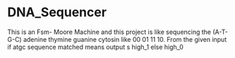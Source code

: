﻿# DNA_Sequencer
This is an Fsm- Moore Machine and this project is like sequencing the (A-T-G-C) adenine thymine guanine cytosin like 00 01 11 10.
From the given input if atgc sequence matched means output s high_1 else high_0
